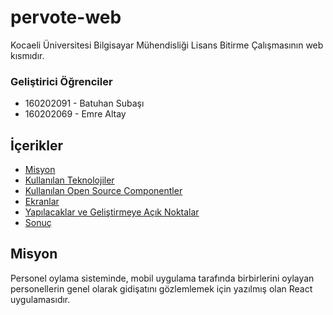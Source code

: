 # pervote-web

Kocaeli Üniversitesi Bilgisayar Mühendisliği Lisans Bitirme Çalışmasının web kısmıdır.
### Geliştirici Öğrenciler
- 160202091 - Batuhan Subaşı
- 160202069 - Emre Altay

## İçerikler

-	[Misyon](#misyon)
-	[Kullanılan Teknolojiler](#kullanılan-teknolojiler)
- [Kullanılan Open Source Componentler](#Kullanılan-Open-Source-Componentler)
- [Ekranlar](#Ekranlar)
- [Yapılacaklar ve Geliştirmeye Açık Noktalar](#Yapılacaklar-ve-Geliştirilmeye-Açık-Noktalar)
- [Sonuç](#Sonuç)

## Misyon

Personel oylama sisteminde, mobil uygulama tarafında birbirlerini oylayan personellerin genel olarak gidişatını gözlemlemek için yazılmış olan React uygulamasıdır.

